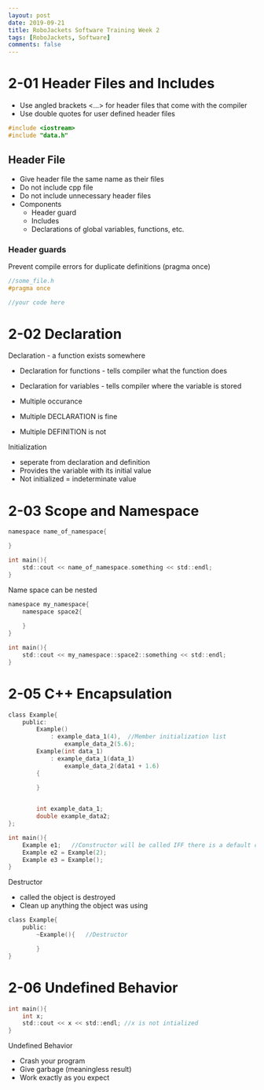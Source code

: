 ```yaml
---
layout: post
date: 2019-09-21
title: RoboJackets Software Training Week 2
tags: [RoboJackets, Software]
comments: false
---
```


# 2-01 Header Files and Includes
- Use angled brackets <...> for header files that come with the compiler
- Use double quotes for user defined header files
```c
#include <iostream>
#include "data.h"
```

## Header File
- Give header file the same name as their files
- Do not include cpp file
- Do not include unnecessary header files
- Components
    - Header guard
    - Includes
    - Declarations of global variables, functions, etc.

### Header guards
Prevent compile errors for duplicate definitions (pragma once)
```c
//some_file.h
#pragma once

//your code here
```


# 2-02 Declaration
Declaration - a function exists somewhere
- Declaration for functions - tells compiler what the function does
- Declaration for variables - tells compiler where the variable is stored

- Multiple occurance
 - Multiple DECLARATION is fine
 - Multiple DEFINITION is not

Initialization
- seperate from declaration and definition
- Provides the variable with its initial value
- Not initialized = indeterminate value


# 2-03 Scope and Namespace
```c
namespace name_of_namespace{

}

int main(){
    std::cout << name_of_namespace.something << std::endl;
}
```

Name space can be nested
```c
namespace my_namespace{
    namespace space2{
        
    }
}

int main(){
    std::cout << my_namespace::space2::something << std::endl;
}
```


# 2-05 C++ Encapsulation
```c
class Example{
    public:
        Example()
            : example_data_1(4),  //Member initialization list
                example_data_2(5.6);
        Example(int data_1)
            : example_data_1(data_1)
                example_data_2(data1 + 1.6)
        {

        }
        

        int example_data_1;
        double example_data2;
};

int main(){
    Example e1;   //Constructor will be called IFF there is a default constructor
    Example e2 = Example(2);
    Example e3 = Example();
}
```

Destructor
- called the object is destroyed
- Clean up anything the object was using

```c
class Example{
    public:
        ~Example(){   //Destructor

        }
}
```


# 2-06 Undefined Behavior
```c
int main(){
    int x;
    std::cout << x << std::endl; //x is not intialized
}
```

Undefined Behavior
- Crash your program
- Give garbage (meaningless result)
- Work exactly as you expect
 